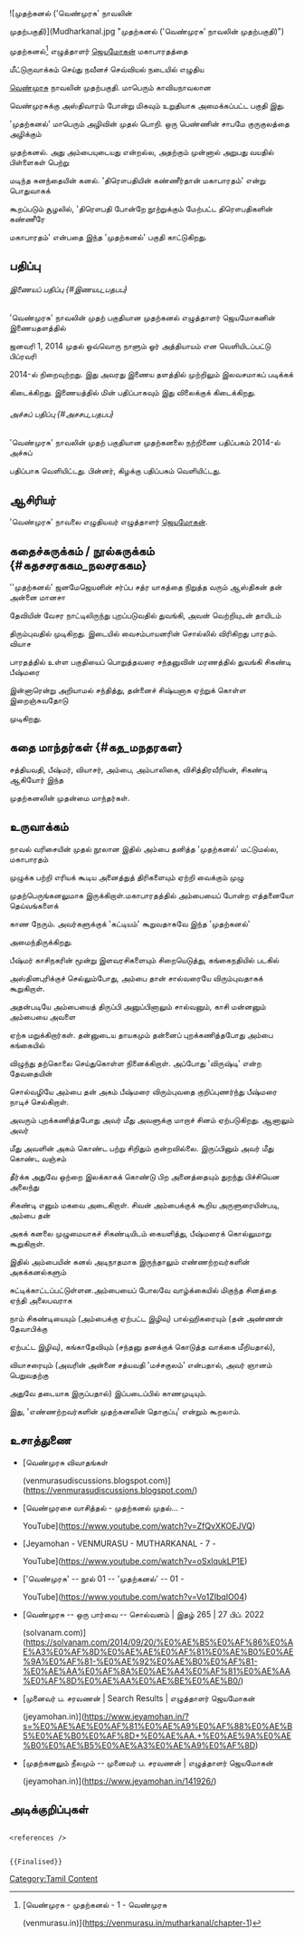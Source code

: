 ![முதற்கனல் (\'வெண்முரசு' நாவலின்
முதற்பகுதி)](Mudharkanal.jpg "முதற்கனல் ('வெண்முரசு’ நாவலின் முதற்பகுதி)")
முதற்கனல்[^1] எழுத்தாளர் [ஜெயமோகன்](ஜெயமோகன் "wikilink") மகாபாரதத்தை
மீட்டுருவாக்கம் செய்து நவீனச் செவ்வியல் நடையில் எழுதிய
[வெண்முரசு](வெண்முரசு "wikilink") நாவலின் முதற்பகுதி. மாபெரும் காவியநாவலான
வெண்முரசுக்கு அஸ்திவாரம் போன்று மிகவும் உறுதியாக அமைக்கப்பட்ட பகுதி இது.
\'முதற்கனல்' மாபெரும் அழிவின் முதல் பொறி. ஒரு பெண்ணின் சாபமே குருகுலத்தை அழிக்கும்
முதற்கனல். அது அம்பையுடையது என்றல்ல, அதற்கும் முன்னால் அறுபது வயதில் பிள்ளைகள் பெற்று
மடிந்த சுனந்தையின் கனல். \'திரௌபதியின் கண்ணீர்தான் மகாபாரதம்' என்று பொதுவாகக்
கூறப்படும் சூழலில், \'திரௌபதி போன்றே நூற்றுக்கும் மேற்பட்ட திரௌபதிகளின் கண்ணீரே
மகாபாரதம்' என்பதை இந்த \'முதற்கனல்' பகுதி காட்டுகிறது.

## பதிப்பு

###### இணையப் பதிப்பு {#இணயப_பதபப}

\'வெண்முரசு' நாவலின் முதற் பகுதியான முதற்கனல் எழுத்தாளர் ஜெயமோகனின் இணையதளத்தில்
ஜனவரி 1, 2014 முதல் ஒவ்வொரு நாளும் ஓர் அத்தியாயம் என வெளியிடப்பட்டு பிப்ரவரி
2014-ல் நிறைவுற்றது. இது அவரது இணைய தளத்தில் முற்றிலும் இலவசமாகப் படிக்கக்
கிடைக்கிறது. இணையத்தில் மின் பதிப்பாகவும் இது விலைக்குக் கிடைக்கிறது.

###### அச்சுப் பதிப்பு {#அசசப_பதபப}

\'வெண்முரசு' நாவலின் முதற் பகுதியான முதற்கனலை நற்றிணை பதிப்பகம் 2014-ல் அச்சுப்
பதிப்பாக வெளியிட்டது. பின்னர், கிழக்கு பதிப்பகம் வெளியிட்டது.

## ஆசிரியர்

\'வெண்முரசு' நாவலை எழுதியவர் எழுத்தாளர் [ஜெயமோகன்](ஜெயமோகன் "wikilink").

## கதைச்சுருக்கம் / நூல்சுருக்கம் {#கதசசரககம_நலசரககம}

\'\'முதற்கனல்' ஜனமேஜெயனின் சர்ப்ப சத்ர யாகத்தை நிறுத்த வரும் ஆஸ்திகன் தன் அன்னை மானசா
தேவியின் வேசர நாட்டிலிருந்து புறப்படுவதில் துவங்கி, அவன் வெற்றியுடன் தாயிடம்
திரும்புவதில் முடிகிறது. இடையில் வைசம்பாயனரின் சொல்லில் விரிகிறது பாரதம். வியாச
பாரதத்தில் உள்ள பகுதியைப் பொறுத்தவரை சந்தனுவின் மரணத்தில் துவங்கி சிகண்டி பீஷ்மரை
இன்னாரென்று அறியாமல் சந்தித்து, தன்னைச் சிஷ்யனாக ஏற்றுக் கொள்ள இறைஞ்சுவதோடு
முடிகிறது.

## கதை மாந்தர்கள் {#கத_மநதரகள}

சத்தியவதி, பீஷ்மர், வியாசர், அம்பை, அம்பாலிகை, விசித்திரவீரியன், சிகண்டி ஆகியோர் இந்த
முதற்கனலின் முதன்மை மாந்தர்கள்.

## உருவாக்கம்

நாவல் வரிசையின் முதல் நூலான இதில் அம்பை தனித்த \'முதற்கனல்' மட்டுமல்ல, மகாபாரதம்
முழுக்க பற்றி எரியக் கூடிய அனைத்துத் திரிகளையும் ஏற்றி வைக்கும் முழு
முதற்பெருங்கனலுமாக இருக்கிறாள்.மகாபாரதத்தில் அம்பையைப் போன்ற எத்தனையோ தெய்வங்களைக்
காண நேரும். அவர்களுக்குக் \'கட்டியம்' கூறுவதாகவே இந்த \'முதற்கனல்'
அமைந்திருக்கிறது.

பீஷ்மர் காசிநகரின் மூன்று இளவரசிகளையும் சிறையெடுத்து, கங்கைநதியில் படகில்
அஸ்தினபுரிக்குச் செல்லும்போது, அம்பை தான் சால்வரையே விரும்புவதாகக் கூறுகிறாள்.
அதன்படியே அம்பையைத் திருப்பி அனுப்பினாலும் சால்வனும், காசி மன்னனும் அம்பையை அவளை
ஏற்க மறுக்கிறார்கள். தன்னுடைய தாயகமும் தன்னைப் புறக்கணித்தபோது அம்பை கங்கையில்
விழுந்து தற்கொலை செய்துகொள்ள நினைக்கிறாள். அப்போது \'விருஷ்டி' என்ற தேவதையின்
சொல்வழியே அம்பை தன் அகம் பீஷ்மரை விரும்புவதை குறிப்புணர்ந்து பீஷ்மரை நாடிச் செல்கிறாள்.
அவரும் புறக்கணித்தபோது அவர் மீது அவளுக்கு மாறாச் சினம் ஏற்படுகிறது. ஆனாலும் அவர்
மீது அவளின் அகம் கொண்ட பற்று சிறிதும் குன்றவில்லை. இருப்பினும் அவர் மீது கொண்ட வஞ்சம்
தீர்க்க அதுவே ஒற்றை இலக்காகக் கொண்டு பிற அனைத்தையும் துறந்து பிச்சியென அலைந்து
சிகண்டி எனும் மகவை அடைகிறாள். சிவன் அம்பைக்குக் கூறிய அருளுரையின்படி, அம்பை தன்
அகக் கனலை முழுமையாகச் சிகண்டியிடம் கையளித்து, பீஷ்மரைக் கொல்லுமாறு கூறுகிறாள்.

இதில் அம்பையின் கனல் அடிநாதமாக இருந்தாலும் எண்ணற்றவர்களின் அகக்கனல்களும்
சுட்டிக்காட்டப்பட்டுள்ளன.அம்பையைப் போலவே வாழ்க்கையில் மிகுந்த சினத்தை ஏந்தி அலைபவராக
நாம் சிகண்டியையும் (அம்பைக்கு ஏற்பட்ட இழிவு) பால்ஹிகரையும் (தன் அண்ணன் தேவாபிக்கு
ஏற்பட்ட இழிவு), கங்காதேவியும் (சந்தனு தனக்குக் கொடுத்த வாக்கை மீறியதால்),
வியாசரையும் (அவரின் அன்னை சத்யவதி \'மச்சகுலம்' என்பதால், அவர் ஞானம் பெறுவதற்கு
அதுவே தடையாக இருப்பதால்) இப்படைப்பில் காணமுடியும்.

இது, \'எண்ணற்றவர்களின் முதற்கனலின் தொகுப்பு' என்றும் கூறலாம்.

## உசாத்துணை

-   [வெண்முரசு விவாதங்கள்
    (venmurasudiscussions.blogspot.com)](https://venmurasudiscussions.blogspot.com/)
-   [வெண்முரசை வாசித்தல் - முதற்கனல் முதல்\... -
    YouTube](https://www.youtube.com/watch?v=ZfQvXKOEJVQ)
-   [Jeyamohan - VENMURASU - MUTHARKANAL - 7 -
    YouTube](https://www.youtube.com/watch?v=oSxlqukLP1E)
-   [\'வெண்முரசு' -- நூல் 01 -- \'முதற்கனல்' -- 01 -
    YouTube](https://www.youtube.com/watch?v=Vo1ZIbqIO04)
-   [வெண்முரசு -- ஒரு பார்வை -- சொல்வனம் \| இதழ் 265 \| 27 பிப். 2022
    (solvanam.com)](https://solvanam.com/2014/09/20/%E0%AE%B5%E0%AF%86%E0%AE%A3%E0%AF%8D%E0%AE%AE%E0%AF%81%E0%AE%B0%E0%AE%9A%E0%AF%81-%E0%AE%92%E0%AE%B0%E0%AF%81-%E0%AE%AA%E0%AF%8A%E0%AE%A4%E0%AF%81%E0%AE%AA%E0%AF%8D%E0%AE%AA%E0%AE%BE%E0%AE%B0/)
-   [முனைவர் ப. சரவணன் \| Search Results \| எழுத்தாளர் ஜெயமோகன்
    (jeyamohan.in)](https://www.jeyamohan.in/?s=%E0%AE%AE%E0%AF%81%E0%AE%A9%E0%AF%88%E0%AE%B5%E0%AE%B0%E0%AF%8D+%E0%AE%AA.+%E0%AE%9A%E0%AE%B0%E0%AE%B5%E0%AE%A3%E0%AE%A9%E0%AF%8D)
-   [முதற்கனலும் நீலமும் -- முனைவர் ப. சரவணன் \| எழுத்தாளர் ஜெயமோகன்
    (jeyamohan.in)](https://www.jeyamohan.in/141926/)

## அடிக்குறிப்புகள்

```{=html}
<references />
```
```{=mediawiki}
{{Finalised}}
```
[Category:Tamil Content](Category:Tamil_Content "wikilink")

[^1]: [வெண்முரசு - முதற்கனல் - 1 - வெண்முரசு
    (venmurasu.in)](https://venmurasu.in/mutharkanal/chapter-1)
